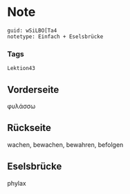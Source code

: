 # Note
```
guid: wSiLBO[Ta4
notetype: Einfach + Eselsbrücke
```

### Tags
```
Lektion43
```

## Vorderseite
φυλάσσω

## Rückseite
wachen, bewachen, bewahren, befolgen

## Eselsbrücke
phylax
